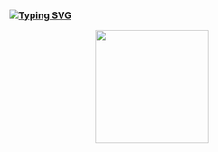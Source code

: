 ### [![Typing SVG](https://readme-typing-svg.demolab.com?font=Anta&size=30&duration=2000&pause=1000&color=36BFF7&background=54FF4C00&multiline=true&random=false&width=530&lines=Hi+%F0%9F%91%8B+this+is+ALbirdEX's+GitHub+profile)](https://git.io/typing-svg)
<div id="header" align="center">
  <img src="https://i.giphy.com/media/v1.Y2lkPTc5MGI3NjExMHYyN3ViOGlzNWZmcnNleXR6Ynd6a25wNGE3eHV0aGt1ZTlsNWJweCZlcD12MV9pbnRlcm5hbF9naWZfYnlfaWQmY3Q9Zw/bAQH7WXKqtIBrPs7sR/giphy.gif" width="200"/>
</div>

<!--
**ALbirdEX/ALbirdEX** is a ✨ _special_ ✨ repository because its `README.md` (this file) appears on your GitHub profile.

Here are some ideas to get you started:

- 🔭 I’m currently working on ...
- 🌱 I’m currently learning ...
- 👯 I’m looking to collaborate on ...
- 🤔 I’m looking for help with ...
- 💬 Ask me about ...
- 📫 How to reach me: ...
- 😄 Pronouns: ...
- ⚡ Fun fact: ...
-->
